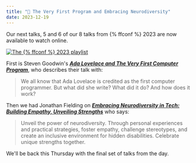 ```yaml
---
title: "🍿 The Very First Program and Embracing Neurodiversity"
date: 2023-12-19
---
```


Our next talks, 5 and 6 of our 8 talks from {% ffconf %} 2023 are now available to watch online.

[![The {% ffconf %} 2023 playlist](https://ffconf.org/images/articles/2023-talks-3.jpg)](https://www.youtube.com/playlist?list=PLZy5V2JKDfX9zq8QeayxXU_Kv__UIV-EP)

First is Steven Goodwin's [_**Ada Lovelace and The Very First Computer Program**_](https://www.youtube.com/watch?v=Y7yIeYXrIoY&list=PLZy5V2JKDfX9zq8QeayxXU_Kv__UIV-EP&index=5&pp=gAQBiAQB), who describes their talk with:

> We all know that Ada Lovelace is credited as the first computer programmer. But what did she write? What did it do? And how does it work?

Then we had Jonathan Fielding on [_**Embracing Neurodiversity in Tech: Building Empathy, Unveiling Strengths**_](https://www.youtube.com/watch?v=1iQM0Uw4rms&list=PLZy5V2JKDfX9zq8QeayxXU_Kv__UIV-EP&index=6&pp=gAQBiAQB) who says:

> Unveil the power of neurodiversity. Through personal experiences and practical strategies, foster empathy, challenge stereotypes, and create an inclusive environment for hidden disabilities. Celebrate unique strengths together.

We'll be back this Thursday with the final set of talks from the day.
